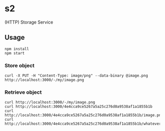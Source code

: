 # s2
(HTTP) Storage Service

## Usage

    npm install
    npm start

### Store object

    curl -X PUT -H "Content-Type: image/png" --data-binary @image.png http://localhost:3000/-/my/image.png

### Retrieve object

    curl http://localhost:3000/-/my/image.png
    curl http://localhost:3000/4e4cca9ce5267a5a25c276d0a9538af1a1855b1b
    curl http://localhost:3000/4e4cca9ce5267a5a25c276d0a9538af1a1855b1b/image.png
    curl http://localhost:3000/4e4cca9ce5267a5a25c276d0a9538af1a1855b1b/whatever.png
